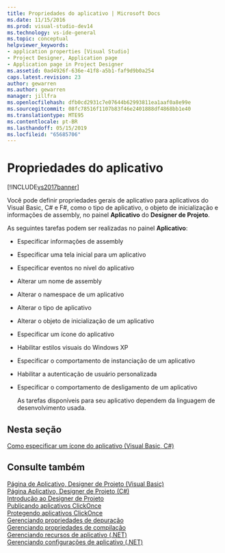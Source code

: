 ```yaml
---
title: Propriedades do aplicativo | Microsoft Docs
ms.date: 11/15/2016
ms.prod: visual-studio-dev14
ms.technology: vs-ide-general
ms.topic: conceptual
helpviewer_keywords:
- application properties [Visual Studio]
- Project Designer, Application page
- Application page in Project Designer
ms.assetid: 0ad4926f-636e-41f8-a5b1-faf9d9b0a254
caps.latest.revision: 23
author: gewarren
ms.author: gewarren
manager: jillfra
ms.openlocfilehash: dfb0cd2931c7e07644b62993811ea1aaf0a8e99e
ms.sourcegitcommit: 08fc78516f1107b83f46e2401888df4868bb1e40
ms.translationtype: MTE95
ms.contentlocale: pt-BR
ms.lasthandoff: 05/15/2019
ms.locfileid: "65685706"
---
```

# <a name="application-properties"></a>Propriedades do aplicativo
[!INCLUDE[vs2017banner](../includes/vs2017banner.md)]

Você pode definir propriedades gerais de aplicativo para aplicativos do Visual Basic, C# e F#, como o tipo de aplicativo, o objeto de inicialização e informações de assembly, no painel **Aplicativo** do **Designer de Projeto**.  
  
 As seguintes tarefas podem ser realizadas no painel **Aplicativo**:  
  
- Especificar informações de assembly  
  
- Especificar uma tela inicial para um aplicativo  
  
- Especificar eventos no nível do aplicativo  
  
- Alterar um nome de assembly  
  
- Alterar o namespace de um aplicativo  
  
- Alterar o tipo de aplicativo  
  
- Alterar o objeto de inicialização de um aplicativo  
  
- Especificar um ícone do aplicativo  
  
- Habilitar estilos visuais do Windows XP  
  
- Especificar o comportamento de instanciação de um aplicativo  
  
- Habilitar a autenticação de usuário personalizada  
  
- Especificar o comportamento de desligamento de um aplicativo  
  
  As tarefas disponíveis para seu aplicativo dependem da linguagem de desenvolvimento usada.  
  
## <a name="in-this-section"></a>Nesta seção  
 [Como especificar um ícone do aplicativo (Visual Basic, C#)](../ide/how-to-specify-an-application-icon-visual-basic-csharp.md)  
  
## <a name="see-also"></a>Consulte também  
 [Página de Aplicativo, Designer de Projeto (Visual Basic)](../ide/reference/application-page-project-designer-visual-basic.md)   
 [Página Aplicativo, Designer de Projeto (C#)](../ide/reference/application-page-project-designer-csharp.md)   
 [Introdução ao Designer de Projeto](https://msdn.microsoft.com/898dd854-c98d-430c-ba1b-a913ce3c73d7)   
 [Publicando aplicativos ClickOnce](../deployment/publishing-clickonce-applications.md)   
 [Protegendo aplicativos ClickOnce](../deployment/securing-clickonce-applications.md)   
 [Gerenciando propriedades de depuração](https://msdn.microsoft.com/92474d16-e7fe-4fac-9287-6bd6b3a7eb68)   
 [Gerenciando propriedades de compilação](https://msdn.microsoft.com/94308881-f10f-4caf-a729-f1028e596a2c)   
 [Gerenciando recursos de aplicativo (.NET)](../ide/managing-application-resources-dotnet.md)   
 [Gerenciando configurações de aplicativo (.NET)](../ide/managing-application-settings-dotnet.md)
